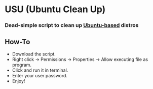 # USU (Ubuntu Clean Up)
### Dead-simple script to clean up [Ubuntu-based](https://en.wikipedia.org/wiki/List_of_Linux_distributions#Ubuntu-based) distros

## How-To
- Download the script.
- Right click -> Permissions -> Properties -> Allow executing file as program.
- Click and run it in terminal.
- Enter your user password.
- Enjoy!
